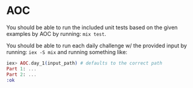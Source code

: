 # AOC

You should be able to run the included unit tests based on the given examples by AOC by running: `mix test`.

You should be able to run each daily challenge w/ the provided input by running: `iex -S mix` and running something like:

```elixir
iex> AOC.day_1(input_path) # defaults to the correct path
Part 1: ...
Part 2: ...
:ok
```
